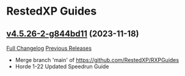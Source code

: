 # RestedXP Guides

## [v4.5.26-2-g844bd11](https://github.com/RestedXP/RXPGuides/tree/844bd118c70847b76e0630b09ce2e4d0ee360adf) (2023-11-18)
[Full Changelog](https://github.com/RestedXP/RXPGuides/compare/v4.5.26...844bd118c70847b76e0630b09ce2e4d0ee360adf) [Previous Releases](https://github.com/RestedXP/RXPGuides/releases)

- Merge branch 'main' of https://github.com/RestedXP/RXPGuides  
- Horde 1-22 Updated Speedrun Guide  
